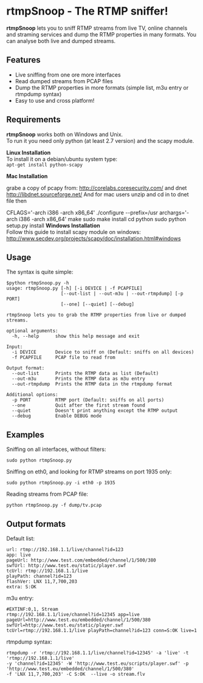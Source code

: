 # rtmpSnoop - The RTMP sniffer!

**rtmpSnoop** lets you to sniff RTMP streams from live TV, online channels and straming services and dump the RTMP properties in many formats.
You can analyse both live and dumped streams.

## Features

* Live sniffing from one ore more interfaces
* Read dumped streams from PCAP files
* Dump the RTMP properties in more formats (simple list, m3u entry or rtmpdump syntax)
* Easy to use and cross platform!

## Requirements

**rtmpSnoop** works both on Windows and Unix.  
To run it you need only python (at least 2.7 version) and the scapy module. 

**Linux Installation**  
To install it on a debian/ubuntu system type:  
`apt-get install python-scapy`

**Mac Installation**  

grabe a copy of pcapy from:
http://corelabs.coresecurity.com/
and dnet
http://libdnet.sourceforge.net/
And for mac users unzip and cd in to dnet file then

CFLAGS='-arch i386 -arch x86_64' ./configure --prefix=/usr
archargs='-arch i386 -arch x86_64' make
sudo make install
cd python
sudo python setup.py install
**Windows Installation**  
Follow this guide to install scapy module on windows:
http://www.secdev.org/projects/scapy/doc/installation.html#windows

## Usage

The syntax is quite simple:

```
$python rtmpSnoop.py -h
usage: rtmpSnoop.py [-h] [-i DEVICE | -f PCAPFILE]
                    [--out-list | --out-m3u | --out-rtmpdump] [-p PORT]
                    [--one] [--quiet] [--debug]

rtmpSnoop lets you to grab the RTMP properties from live or dumped streams.

optional arguments:
  -h, --help      show this help message and exit

Input:
  -i DEVICE       Device to sniff on (Default: sniffs on all devices)
  -f PCAPFILE     PCAP file to read from

Output format:
  --out-list      Prints the RTMP data as list (Default)
  --out-m3u       Prints the RTMP data as m3u entry
  --out-rtmpdump  Prints the RTMP data in the rtmpdump format

Additional options:
  -p PORT         RTMP port (Default: sniffs on all ports)
  --one           Quit after the first stream found
  --quiet         Doesn't print anything except the RTMP output
  --debug         Enable DEBUG mode
```

## Examples

Sniffing on all interfaces, without filters:
```
sudo python rtmpSnoop.py
```

Sniffing on eth0, and looking for RTMP streams on port 1935 only:
```
sudo python rtmpSnoop.py -i eth0 -p 1935
```

Reading streams from PCAP file:
```
python rtmpSnoop.py -f dump/tv.pcap
```

## Output formats

Default list:
```
url: rtmp://192.168.1.1/live/channel?id=123
app: live
pageUrl: http://www.test.com/embedded/channel/1/500/380
swfUrl: http://www.test.eu/static/player.swf
tcUrl: rtmp://192.168.1.1/live
playPath: channel?id=123
flashVer: LNX 11,7,700,203
extra: S:OK 
```

m3u entry:
```
#EXTINF:0,1, Stream
rtmp://192.168.1.1/live/channel?id=12345 app=live pageUrl=http://www.test.eu/embedded/channel/1/500/380 
swfUrl=http://www.test.eu/static/player.swf tcUrl=rtmp://192.168.1.1/live playPath=channel?id=123 conn=S:OK live=1
```

rtmpdump syntax:
```
rtmpdump -r 'rtmp://192.168.1.1/live/channel?id=12345' -a 'live' -t 'rtmp://192.168.1.1/live' 
-y 'channel?id=12345' -W 'http://www.test.eu/scripts/player.swf' -p 'http://www.test.eu/embedded/channel/1/500/380' 
-f 'LNX 11,7,700,203' -C S:OK  --live -o stream.flv
```
